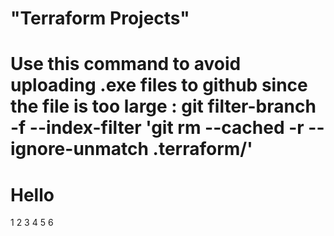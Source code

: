 # "Terraform Projects"

# Use this command to avoid uploading .exe files to github since the file is too large : git filter-branch -f --index-filter 'git rm --cached -r --ignore-unmatch .terraform/'

# Hello
1
2
3
4
5
6
